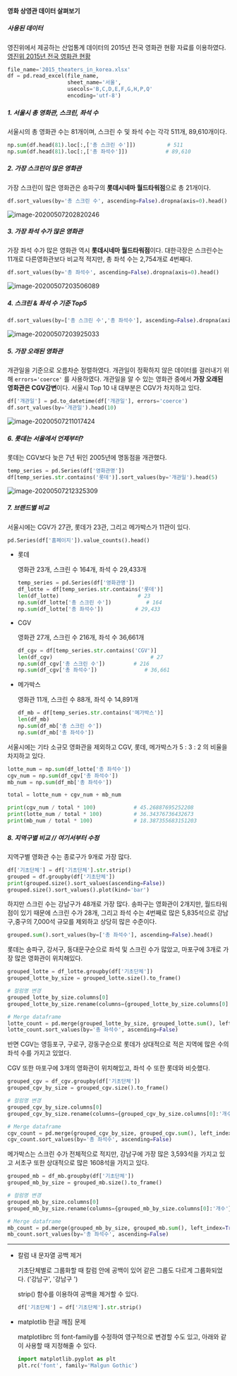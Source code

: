 #### 영화 상영관 데이터 살펴보기



##### 사용된 데이터

영진위에서 제공하는 산업통계 데이터의 2015년 전국 영화관 현황 자료를 이용하였다.  [영진위 2015년 전국 영화관 현황](https://www.kofic.or.kr/kofic/business/board/selectBoardDetail.do?boardNumber=2)

```python
file_name='2015_theaters_in_korea.xlsx'
df = pd.read_excel(file_name,
                   sheet_name='서울',
                   usecols='B,C,D,E,F,G,H,P,Q'
                   encoding='utf-8')
```



##### 1. 서울시 총 영화관, 스크린, 좌석 수

서울시의 총 영화관 수는 81개이며, 스크린 수 및 좌석 수는 각각 511개,  89,610개이다. 

```python
np.sum(df.head(81).loc[:,['총 스크린 수']])			# 511
np.sum(df.head(81).loc[:,['총 좌석수']])			# 89,610 
```



##### 2. 가장 스크린이 많은 영화관

가장 스크린이 많은 영화관은 송파구의 **롯데시네마 월드타워점**으로 총 21개이다. 

```python
df.sort_values(by='총 스크린 수', ascending=False).dropna(axis=0).head()
```

![image-20200507202820246](C:\Users\dgjun\AppData\Roaming\Typora\typora-user-images\image-20200507202820246.png)



##### 3. 가장 좌석 수가 많은 영화관

가장 좌석 수가 많은 영화관 역시 **롯데시네마 월드타워점**이다. 대한극장은 스크린수는 11개로 다른영화관보다 비교적 적지만, 총 좌석 수는 2,754개로 4번째다.

```python
df.sort_values(by='총 좌석수', ascending=False).dropna(axis=0).head()
```

![image-20200507203506089](C:\Users\dgjun\AppData\Roaming\Typora\typora-user-images\image-20200507203506089.png)



##### 4. 스크린 & 좌석 수 기준 Top5

```python
df.sort_values(by=['총 스크린 수','총 좌석수'], ascending=False).dropna(axis=0).head()
```

![image-20200507203925033](C:\Users\dgjun\AppData\Roaming\Typora\typora-user-images\image-20200507203925033.png)



##### 5. 가장 오래된 영화관

개관일을 기준으로 오름차순 정렬하였다. 개관일이 정확하지 않은 데이터를 걸러내기 위해 `errors='coerce'` 를 사용하였다. 개관일을 알 수 있는 영화관 중에서 **가장 오래된 영화관은 CGV강변**이다.  서울시 Top 10 내 대부분은 CGV가 차지하고 있다.

```python
df['개관일'] = pd.to_datetime(df['개관일'], errors='coerce')
df.sort_values(by='개관일').head(10)
```

![image-20200507211017424](C:\Users\dgjun\AppData\Roaming\Typora\typora-user-images\image-20200507211017424.png)



##### 6. 롯데는 서울에서 언제부터?

롯데는 CGV보다 늦은 7년 뒤인 2005년에 명동점을 개관했다.

```python
temp_series = pd.Series(df['영화관명'])
df[temp_series.str.contains('롯데')].sort_values(by='개관일').head(5)
```

![image-20200507212325309](C:\Users\dgjun\AppData\Roaming\Typora\typora-user-images\image-20200507212325309.png)



##### 7. 브랜드별 비교

서울시에는 CGV가 27관, 롯데가 23관, 그리고 메가박스가 11관이 있다.

```python
pd.Series(df['홈페이지']).value_counts().head()
```

- 롯데

  영화관 23개, 스크린 수 164개, 좌석 수 29,433개

  ```python
  temp_series = pd.Series(df['영화관명'])
  df_lotte = df[temp_series.str.contains('롯데')]
  len(df_lotte)							# 23
  np.sum(df_lotte['총 스크린 수'])			# 164
  np.sum(df_lotte['총 좌석수'])			 # 29,433
  ```

- CGV

  영화관 27개, 스크린 수 216개, 좌석 수 36,661개

  ```python
  df_cgv = df[temp_series.str.contains('CGV')]
  len(df_cgv)								# 27
  np.sum(df_cgv['총 스크린 수'])			# 216
  np.sum(df_cgv['총 좌석수'])				# 36,661 
  ```

- 메가박스

  영화관 11개, 스크린 수 88개, 좌석 수 14,891개

  ```python
  df_mb = df[temp_series.str.contains('메가박스')]
  len(df_mb)
  np.sum(df_mb['총 스크린 수'])
  np.sum(df_mb['총 좌석수'])
  ```

서울시에는 기타 소규모 영화관을 제외하고 CGV, 롯데, 메가박스가 5 : 3 : 2 의 비율을 차지하고 있다.

 ```python
lotte_num = np.sum(df_lotte['총 좌석수'])
cgv_num = np.sum(df_cgv['총 좌석수'])
mb_num = np.sum(df_mb['총 좌석수'])

total = lotte_num + cgv_num + mb_num

print(cgv_num / total * 100)			# 45.26887695252208
print(lotte_num / total * 100)			# 36.34376736432673
print(mb_num / total * 100)				# 18.387355683151203
 ```



##### 8. 지역구별 비교 		// 여기서부터 수정



지역구별 영화관 수는 종로구가 9개로 가장 많다.

```python
df['기초단체'] = df['기초단체'].str.strip()
grouped = df.groupby(df['기초단체'])
print(grouped.size().sort_values(ascending=False))
grouped.size().sort_values().plot(kind='bar')
```



하지만 스크린 수는 강남구가 48개로 가장 많다. 송파구는 영화관이 2개지만, 월드타워점이 있기 때문에 스크린 수가 28개, 그리고 좌석 수는 4번째로 많은 5,835석으로 강남구,중구의 7,000석 규모를 제외하고 상당히 많은 수준이다.

```python
grouped.sum().sort_values(by=['총 좌석수'], ascending=False).head()
```



롯데는 송파구, 강서구, 동대문구순으로 좌석 및 스크린 수가 많았고, 마포구에 3개로 가장 많은 영화관이 위치해있다. 

```python
grouped_lotte = df_lotte.groupby(df['기초단체'])
grouped_lotte_by_size = grouped_lotte.size().to_frame()

# 컬럼명 변경
grouped_lotte_by_size.columns[0]
grouped_lotte_by_size.rename(columns={grouped_lotte_by_size.columns[0]:'개수'}, inplace=True)

# Merge dataframe
lotte_count = pd.merge(grouped_lotte_by_size, grouped_lotte.sum(), left_index=True, right_index=True)
lotte_count.sort_values(by='총 좌석수', ascending=False)
```



반면 CGV는 영등포구, 구로구, 강동구순으로 롯데가 상대적으로 적은 지역에 많은 수의 좌석 수를 가지고 있었다. 

CGV 또한 마포구에 3개의 영화관이 위치해있고, 좌석 수 또한 롯데와 비슷했다.

```python
grouped_cgv = df_cgv.groupby(df['기초단체'])
grouped_cgv_by_size = grouped_cgv.size().to_frame()

# 컬럼명 변경
grouped_cgv_by_size.columns[0]
grouped_cgv_by_size.rename(columns={grouped_cgv_by_size.columns[0]:'개수'}, inplace=True)

# Merge dataframe
cgv_count = pd.merge(grouped_cgv_by_size, grouped_cgv.sum(), left_index=True, right_index=True)
cgv_count.sort_values(by='총 좌석수', ascending=False)
```



메가박스는 스크린 수가 전체적으로 적지만, 강남구에 가장 많은 3,593석을 가지고 있고 서초구 또한 상대적으로 많은 1608석을 가지고 있다. 

```python
grouped_mb = df_mb.groupby(df['기초단체'])
grouped_mb_by_size = grouped_mb.size().to_frame()

# 컬럼명 변경
grouped_mb_by_size.columns[0]
grouped_mb_by_size.rename(columns={grouped_mb_by_size.columns[0]:'개수'}, inplace=True)

# Merge dataframe
mb_count = pd.merge(grouped_mb_by_size, grouped_mb.sum(), left_index=True, right_index=True)
mb_count.sort_values(by='총 좌석수', ascending=False)
```











----

- 칼럼 내 문자열 공백 제거

  기초단체별로 그룹화할 때 칼럼 안에 공백이 있어 같은 그룹도 다르게 그룹화되었다. ('강남구', '강남구  ')

  strip() 함수를 이용하여 공백을 제거할 수 있다.

  ```python
  df['기초단체'] = df['기초단체'].str.strip()
  ```

- matplotlib 한글 깨짐 문제

  matplotlibrc 의 font-family를 수정하여 영구적으로 변경할 수도 있고, 아래와 같이 사용할 때 지정해줄 수 있다.

  ```python
  import matplotlib.pyplot as plt
  plt.rc('font', family='Malgun Gothic')
  ```

  
